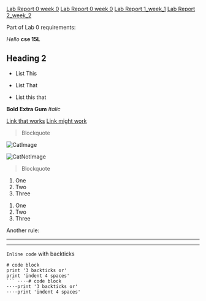 [Lab Report 0 week 0](https://github.com/aszulcucsd/cse15l-lab-reports/blob/main/lab0/lab-report-1-week-0.md)
[Lab Report 0 week 0](https://aszulcucsd.github.io/cse15l-lab-reports/lab0/lab-report-1-week-0.html)
[Lab Report 1_week_1](https://aszulcucsd.github.io/cse15l-lab-reports/lab1/lab-report-1-week-1.html)
[Lab Report 2_week_2](https://aszulcucsd.github.io/cse15l-lab-reports/lab2/lab-report-2-week-2.html)





Part of Lab 0 requirements:

*Hello* **cse 15L**

Heading 2
---------
* List This
- List That
* List this that

__Bold__
__Extra Gum__
_Italic_

[Link that works](http://www.youtube.com)
[Link might work][1]


[1]: https://www.google.com

> Blockquote

![CatImage](https://pd-beamliving-cd.beamliving.com/-/media/bu-to-ch/cat-meme-netflix-funny-1000x666.png)

![CatNotImage][2]

[2]: https://pd-beamliving-cd.beamliving.com/-/media/bu-to-ch/cat-meme-netflix-funny-1000x666.png
> Blockquote	 	

1. One
2. Two
3. Three

1) One
2) Two
3) Three

Another rule:

---

***

`Inline code` with backticks


```
# code block
print '3 backticks or'
print 'indent 4 spaces'
```	····# code block
····print '3 backticks or'
····print 'indent 4 spaces'
